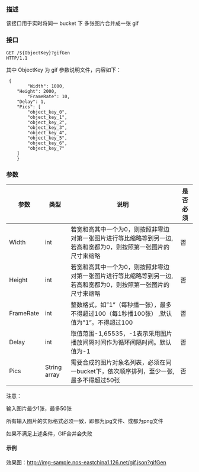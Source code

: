### **描述**

该接口用于实时将同一 bucket 下 多张图片合并成一张 gif

### **接口**

    GET /${ObjectKey}?gifGen 
    HTTP/1.1

其中 ObjectKey 为 gif 参数说明文件，内容如下：

   

     { 
            "Width": 1000, 
    	"Height": 2000, 
            "FrameRate": 10, 
    	"Delay": 1, 
    	"Pics": [ 
    	    "object_key_0", 
    	    "object_key_1", 
    	    "object_key_2", 
    	    "object_key_3", 
    	    "object_key_4", 
    	    "object_key_5", 
    	    "object_key_6", 
    	    "object_key_7" 
    	] 
        }

### **参数**

| **参数** |**类型**|	                         **说明**                             |**是否必须**|
|----------|--------|-----------------------------------------------------------------|------------|
|Width	   |int	    |若宽和高其中一个为0，则按照非零边对第一张图片进行等比缩略等到另一边,若高和宽都为0，则按照第一张图片的尺寸来缩略                                                                |	否         |
|Height	   |int	    |若宽和高其中一个为0，则按照非零边对第一张图片进行等比缩略等到另一边,若高和宽都为0，则按照第一张图片的尺寸来缩略	                                                              | 否         |
|FrameRate |int	    |整数格式，如”1”（每秒播一张），最多不得超过100（每1秒播100张） ,默认值为”1”。不得超过100|	                                                                                        否         |
|Delay	   |int	    |取值范围-1,65535，-1表示采用图片播放间隔时间作为循环间隔时间。默认值为-1	|否|
|Pics	   |String array|需要合成的图片对象名列表，必须在同一bucket下，依次顺序排列，至少一张,最多不得超过50张	|否|
注意：

输入图片最少1张，最多50张

所有输入图片的实际格式必须一致，即都为jpg文件、或都为png文件

如果不满足上述条件，GIF合并会失败

#### **示例**

效果图：http://img-sample.nos-eastchina1.126.net/gif.json?gifGen